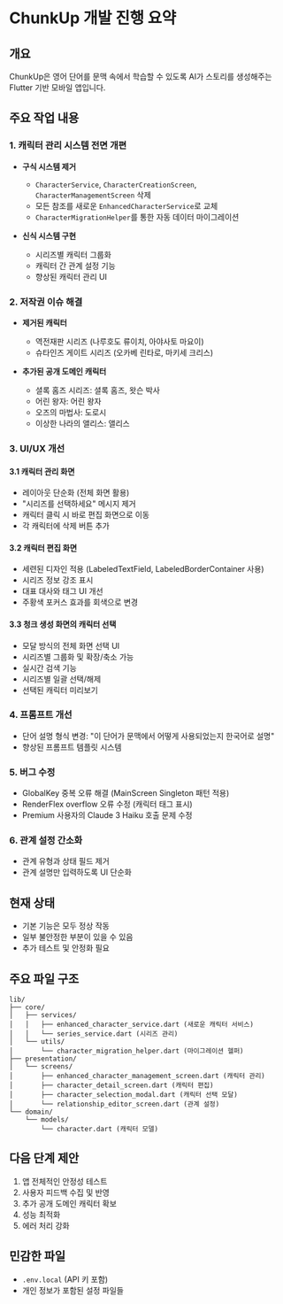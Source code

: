 # ChunkUp 개발 진행 요약

## 개요
ChunkUp은 영어 단어를 문맥 속에서 학습할 수 있도록 AI가 스토리를 생성해주는 Flutter 기반 모바일 앱입니다.

## 주요 작업 내용

### 1. 캐릭터 관리 시스템 전면 개편
- **구식 시스템 제거**
  - `CharacterService`, `CharacterCreationScreen`, `CharacterManagementScreen` 삭제
  - 모든 참조를 새로운 `EnhancedCharacterService`로 교체
  - `CharacterMigrationHelper`를 통한 자동 데이터 마이그레이션

- **신식 시스템 구현**
  - 시리즈별 캐릭터 그룹화
  - 캐릭터 간 관계 설정 기능
  - 향상된 캐릭터 관리 UI

### 2. 저작권 이슈 해결
- **제거된 캐릭터**
  - 역전재판 시리즈 (나루호도 류이치, 아야사토 마요이)
  - 슈타인즈 게이트 시리즈 (오카베 린타로, 마키세 크리스)
  
- **추가된 공개 도메인 캐릭터**
  - 셜록 홈즈 시리즈: 셜록 홈즈, 왓슨 박사
  - 어린 왕자: 어린 왕자
  - 오즈의 마법사: 도로시
  - 이상한 나라의 앨리스: 앨리스

### 3. UI/UX 개선

#### 3.1 캐릭터 관리 화면
- 레이아웃 단순화 (전체 화면 활용)
- "시리즈를 선택하세요" 메시지 제거
- 캐릭터 클릭 시 바로 편집 화면으로 이동
- 각 캐릭터에 삭제 버튼 추가

#### 3.2 캐릭터 편집 화면
- 세련된 디자인 적용 (LabeledTextField, LabeledBorderContainer 사용)
- 시리즈 정보 강조 표시
- 대표 대사와 태그 UI 개선
- 주황색 포커스 효과를 회색으로 변경

#### 3.3 청크 생성 화면의 캐릭터 선택
- 모달 방식의 전체 화면 선택 UI
- 시리즈별 그룹화 및 확장/축소 가능
- 실시간 검색 기능
- 시리즈별 일괄 선택/해제
- 선택된 캐릭터 미리보기

### 4. 프롬프트 개선
- 단어 설명 형식 변경: "이 단어가 문맥에서 어떻게 사용되었는지 한국어로 설명"
- 향상된 프롬프트 템플릿 시스템

### 5. 버그 수정
- GlobalKey 중복 오류 해결 (MainScreen Singleton 패턴 적용)
- RenderFlex overflow 오류 수정 (캐릭터 태그 표시)
- Premium 사용자의 Claude 3 Haiku 호출 문제 수정

### 6. 관계 설정 간소화
- 관계 유형과 상태 필드 제거
- 관계 설명만 입력하도록 UI 단순화

## 현재 상태
- 기본 기능은 모두 정상 작동
- 일부 불안정한 부분이 있을 수 있음
- 추가 테스트 및 안정화 필요

## 주요 파일 구조
```
lib/
├── core/
│   ├── services/
│   │   ├── enhanced_character_service.dart (새로운 캐릭터 서비스)
│   │   └── series_service.dart (시리즈 관리)
│   └── utils/
│       └── character_migration_helper.dart (마이그레이션 헬퍼)
├── presentation/
│   └── screens/
│       ├── enhanced_character_management_screen.dart (캐릭터 관리)
│       ├── character_detail_screen.dart (캐릭터 편집)
│       ├── character_selection_modal.dart (캐릭터 선택 모달)
│       └── relationship_editor_screen.dart (관계 설정)
└── domain/
    └── models/
        └── character.dart (캐릭터 모델)
```

## 다음 단계 제안
1. 앱 전체적인 안정성 테스트
2. 사용자 피드백 수집 및 반영
3. 추가 공개 도메인 캐릭터 확보
4. 성능 최적화
5. 에러 처리 강화

## 민감한 파일
- `.env.local` (API 키 포함)
- 개인 정보가 포함된 설정 파일들